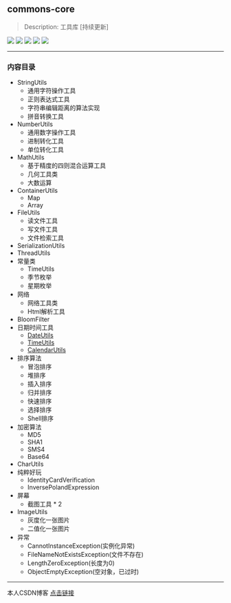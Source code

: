 ## commons-core
> Description: 工具库 [持续更新]

![](https://img.shields.io/badge/java-1.8-brightgreen.svg)
![](https://img.shields.io/badge/maven-3.6.1-orangered.svg)
![](https://img.shields.io/badge/ide-IntelliJ%20IDEA-rosybrown.svg)
![](https://img.shields.io/badge/junit-4.11-darksalmon.svg)
![](https://img.shields.io/badge/version-2.1.0-cornflowerblue.svg)

----------------------------------------------

### 内容目录

- StringUtils
  - 通用字符操作工具
  - 正则表达式工具
  - 字符串编辑距离的算法实现
  - 拼音转换工具
- NumberUtils
  - 通用数字操作工具
  - 进制转化工具
  - 单位转化工具
- MathUtils
  - 基于精度的四则混合运算工具
  - 几何工具类
  - 大数运算
- ContainerUtils
  - Map
  - Array
- FileUtils
  - 读文件工具
  - 写文件工具
  - 文件检索工具
- SerializationUtils
- ThreadUtils
- 常量类
  - TimeUtils
  - 季节枚举
  - 星期枚举
- 网络
  - 网络工具类
  - Html解析工具
- BloomFilter
- 日期时间工具
  - [DateUtils](src/main/java/org/commons/cabinet/datetime/DateUtils.java)
  - [TimeUtils](src/main/java/org/commons/cabinet/datetime/TimeUtils.java)
  - [CalendarUtils](src/main/java/org/commons/cabinet/datetime/CalendarUtils.java)
- 排序算法
  - 冒泡排序
  - 堆排序
  - 插入排序
  - 归并排序
  - 快速排序
  - 选择排序
  - Shell排序
- 加密算法
  - MD5
  - SHA1
  - SMS4
  - Base64
- CharUtils
- 纯粹好玩
  - IdentityCardVerification
  - InversePolandExpression
- 屏幕
  - 截图工具 * 2
- ImageUtils
  - 灰度化一张图片
  - 二值化一张图片
- 异常
  - CannotInstanceException(实例化异常)
  - FileNameNotExistsException(文件不存在)
  - LengthZeroException(长度为0)
  - ObjectEmptyException(空对象，已过时)

----------------------------------------------

本人CSDN博客 [点击链接](https://qwhai.blog.csdn.net/)